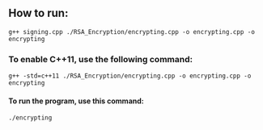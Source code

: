 ## How to run:
    g++ signing.cpp ./RSA_Encryption/encrypting.cpp -o encrypting.cpp -o encrypting 

### To enable C++11, use the following command:
    g++ -std=c++11 ./RSA_Encryption/encrypting.cpp -o encrypting.cpp -o encrypting 

#### To run the program, use this command:
    ./encrypting
